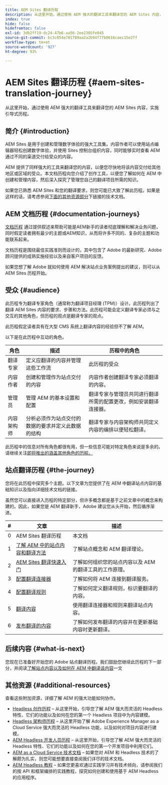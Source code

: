```yaml
---
title: AEM Sites 翻译历程
description: 从这里开始，通过使用 AEM 强大的翻译工具来翻译您的 AEM Sites 内容，实施引导式历程。
index: true
hide: false
hidefromtoc: false
exl-id: 3db2ff19-dc24-47b6-aa56-2ee2305fe045
source-git-commit: bc3c054e781789aa2a2b94f77b0616caec15e2ff
workflow-type: tm+mt
source-wordcount: '927'
ht-degree: 93%

---
```


# AEM Sites 翻译历程 {#aem-sites-translation-journey}

从这里开始，通过使用 AEM 强大的翻译工具来翻译您的 AEM Sites 内容，实施引导式历程。

## 简介 {#introduction}

AEM Sites 是用于创建和管理数字体验的强大工具集。内容作者可以使用站点编辑器轻松创建数字体验，并使用 Sites 控制台组织内容，同时能够实时查看 AEM 通过不同的渠道交付给受众的内容。

AEM 提供了同样强大的工具来翻译您的内容，以便您尽快地将该内容交付给其他地区或区域的受众。本文档历程向您介绍了创作工具，以便您了解如何在 AEM 中创建和管理内容，然后深入探究了管理您自己的翻译项目所需的知识。

如果您已熟悉 AEM Sites 和您的翻译要求，则您可能已大致了解此历程。如果是这样的话，请考虑参阅[下面的其他资源部分](#additional-resources)下链接的技术文档。

## AEM 文档历程 {#documentation-journeys}

[文档历程](/help/journey-documentation/documentation-journeys.md) 通过提供叙述来帮助可能是AEM新手的读者彻底理解和解决业务问题，同时假定读者拥有最少的主题或AEM知识，从而将许多不同的、复杂的主题和功能联系起来。

文档历程是围绕最佳实践准则而设计的，其中包含了 Adobe 的最新研究、Adobe 顾问提供的成熟实施经验以及来自客户项目的反馈。

如果您想了解 Adobe 就如何使用 AEM 解决站点业务案例提出的建议，则可以从 AEM Sites 历程开始。

## 受众 {#audience}

此历程专为翻译专家角色（通常称为翻译项目经理 (TPM)）设计。此历程列出了翻译 AEM Sites 内容的要求、步骤和方法。此历程可能会定义翻译专家必须与之交互的其他角色，但历程的观点是翻译专家的观点。

此历程假定读者具有在大型 CMS 系统上翻译内容的经验但不了解 AEM。

以下是在此历程中互动的角色。

| 角色 | 描述 | 历程中的角色 |
|---|---|---|
| 翻译专家 | 定义应翻译的内容并管理这些工作流 | 此历程的受众 |
| 内容作者 | 创建和管理作为站点交付的内容 | 内容作者创建翻译专家必须翻译的内容。 |
| 管理员 | 管理 AEM 的基本设置和配置 | 翻译专家与管理员共同进行翻译所需的配置更改，例如安装翻译连接器。 |
| 内容架构师 | 分析必须作为站点交付的数据的要求并定义此数据的结构 | 翻译专家与内容架构师共同定义内容的编排以便轻松翻译。 |

此历程中的信息对所有角色都很有用，但一些信息可能对特定角色来说是多余的。 请继续关注[即将推出的涵盖其他角色的历程。](/help/journey-documentation/documentation-journeys.md#journeys)

## 站点翻译历程 {#the-journey}

您将在此历程中探究多个主题。以下文章为您提供了在 AEM 中翻译站点内容的基础知识以及指向详细技术文档的链接。

虽然您可以直接进入历程的特定部分，但许多概念都是基于之前文章中的概念来构建的。因此，如果您是 AEM 翻译新手，Adobe 建议您从头开始，然后循序渐进。

| # | 文章 | 描述 |
|---|---|---|
| 0 | AEM Sites 翻译历程 | 本文档 |
| 1 | [了解 AEM 中的站点内容和翻译方法](learn-about.md) | 了解站点概念和 AEM 翻译理论。 |
| 2 | [AEM Sites 翻译快速入门](getting-started.md) | 了解如何组织您的站点内容以及 AEM 的翻译工具的工作原理。 |
| 3 | [配置翻译连接器](configure-connector.md) | 了解如何将 AEM 连接到翻译服务。 |
| 4 | [配置翻译规则](translation-rules.md) | 了解如何定义翻译规则，标识要翻译的内容。 |
| 5 | [翻译内容](translate-content.md) | 使用翻译连接器和规则来翻译站点内容。 |
| 6 | [发布翻译的内容](publish-content.md) | 了解如何发布翻译的内容并在更新基础内容时更新翻译。 |

## 后续内容 {#what-is-next}

您现在已准备好开始您的 Adobe 站点翻译历程。我们鼓励您继续此历程的下一部分，并阅读[了解站点内容以及如何在 AEM 中翻译该内容](learn-about.md)一文

## 其他资源 {#additional-resources}

查看这些附加资源，详细了解 AEM 的强大功能如何协作。

* [Headless 创作历程](/help/journey-headless/author/overview.md) – 从这里开始，引导您了解 AEM 强大而灵活的 Headless 特性、它们的功能以及如何在您的第一个 Headless 项目中为内容建模。
* [Headless 架构师历程](/help/journey-headless/architect/overview.md) – 从这里开始了解 Adobe Experience Manager as a Cloud Service 强大而灵活的 Headless 功能，以及如何对项目内容进行建模。
* [AEM Headless 开发人员历程](/help/journey-headless/developer/overview.md) – 从这里开始，引导您了解 AEM 强大而灵活的 Headless 特性、它们的功能以及如何在您的第一个开发项目中利用它们。
* [AEM as a Cloud Service 技术文档](https://experienceleague.adobe.com/docs/experience-manager-cloud-service.html) – 如果您对 AEM 和 Headless 技术的了解颇为扎实，则您可能想要直接查阅我们详尽的技术文档。
* [AEM Headless 教程](https://experienceleague.adobe.com/docs/experience-manager-learn/getting-started-with-aem-headless/overview.html?lang=zh-Hans) – 如果您更喜欢通过实践学习并有技术倾向，请参阅我们的按 API 和框架编排的实践教程，探究如何创建和使用基于 AEM Headless 的应用程序。
